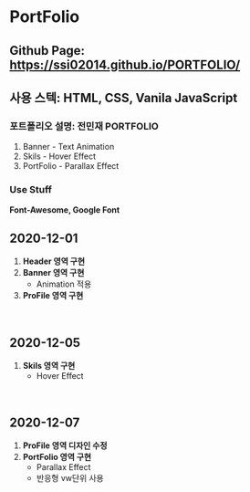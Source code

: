 # PortFolio

## Github Page: https://ssi02014.github.io/PORTFOLIO/ 

## 사용 스텍: HTML, CSS, Vanila JavaScript 

### 포트폴리오 설명: 전민재 PORTFOLIO
1. Banner - Text Animation
2. Skils - Hover Effect
3. PortFolio - Parallax Effect 


### Use Stuff 
<strong>Font-Awesome, Google Font</strong>


## 2020-12-01
 <ol>
  <li><strong>Header 영역 구현</strong></li>
  <li>
    <strong>Banner 영역 구현</strong>
    <ul>
        <li>Animation 적용</li>
    </ul>
  </li>
  <li><strong>ProFile 영역 구현</strong></li>
 </ol>

<br>

## 2020-12-05
 <ol>
  <li>
    <strong>Skils 영역 구현</strong>
    <ul>
        <li>Hover Effect</li>
    </ul>
  </li>
 </ol>

<br>

## 2020-12-07
 <ol>
 <li><strong>ProFile 영역 디자인 수정</strong></li>
  <li>
    <strong>PortFolio 영역 구현</strong>
    <ul>
        <li>Parallax Effect</li>
        <li>반응형 vw단위 사용</li>
    </ul>
  </li>
 </ol>

<br>
